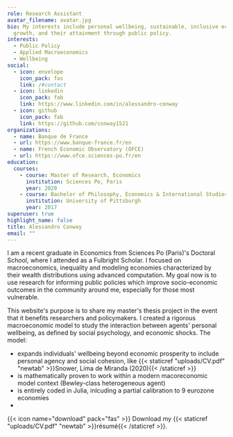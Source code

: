 ```yaml
---
role: Research Assistant
avatar_filename: avatar.jpg
bio: My interests include personal wellbeing, sustainable, inclusive economic
  growth, and their attainment through public policy.
interests:
  - Public Policy
  - Applied Macroeconomics
  - Wellbeing
social:
  - icon: envelope
    icon_pack: fas
    link: /#contact
  - icon: linkedin
    icon_pack: fab
    link: https://www.linkedin.com/in/alessandro-conway
  - icon: github
    icon_pack: fab
    link: https://github.com/conway1521
organizations:
  - name: Banque de France
  - url: https://www.banque-france.fr/en
  - name: French Economic Observatory (OFCE)
  - url: https://www.ofce.sciences-po.fr/en
education:
  courses:
    - course: Master of Research, Economics
      institution: Sciences Po, Paris
      year: 2020
    - course: Bachelor of Philosophy, Economics & International Studies
      institution: University of Pittsburgh
      year: 2017
superuser: true
highlight_name: false
title: Alessandro Conway
email: ""
---
```



I am a recent graduate in Economics from Sciences Po (Paris)'s Doctoral School, where I attended as a Fulbright Scholar. I focused on macroeconomics, inequality and modeling economies characterized by their wealth distributions using advanced computation. My goal now is to use research for informing public policies which improve socio-economic outcomes in the community around me, especially for those most vulnerable.

This website's purpose is to share my master's thesis project in the event that it benefits researchers and policymakers. I created a rigorous macroeconomic model to study the interaction between agents' personal wellbeing, as defined by social psychology, and economic shocks. The model:
* expands individuals' wellbeing beyond economic prosperity to include personal agency and social cohesion, like {{< staticref "uploads/CV.pdf" "newtab" >}}Snower, Lima de Miranda (2020){{< /staticref >}} 
* is mathematically proven to work within a modern macoreconomic model context (Bewley-class heterogeneous agent)
* is entirely coded in Julia, inlcuding a partial calibration to 9 eurozone economies 
* 
{{< icon name="download" pack="fas" >}} Download my {{< staticref "uploads/CV.pdf" "newtab" >}}résumé{{< /staticref >}}.
